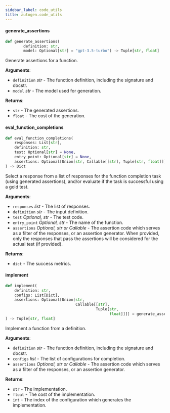 ```yaml
---
sidebar_label: code_utils
title: autogen.code_utils
---
```


#### generate\_assertions

```python
def generate_assertions(
        definition: str,
        model: Optional[str] = "gpt-3.5-turbo") -> Tuple[str, float]
```

Generate assertions for a function.

**Arguments**:

- `definition` _str_ - The function definition, including the signature and docstr.
- `model` _str_ - The model used for generation.
  

**Returns**:

- `str` - The generated assertions.
- `float` - The cost of the generation.

#### eval\_function\_completions

```python
def eval_function_completions(
    responses: List[str],
    definition: str,
    test: Optional[str] = None,
    entry_point: Optional[str] = None,
    assertions: Optional[Union[str, Callable[[str], Tuple[str, float]]]] = None
) -> Dict
```

Select a response from a list of responses for the function completion task (using generated assertions), and/or evaluate if the task is successful using a gold test.

**Arguments**:

- `responses` _list_ - The list of responses.
- `definition` _str_ - The input definition.
- `test` _Optional, str_ - The test code.
- `entry_point` _Optional, str_ - The name of the function.
- `assertions` _Optional, str or Callable_ - The assertion code which serves as a filter of the responses, or an assertion generator.
  When provided, only the responses that pass the assertions will be considered for the actual test (if provided).
  

**Returns**:

- `dict` - The success metrics.

#### implement

```python
def implement(
    definition: str,
    configs: List[Dict],
    assertions: Optional[Union[str,
                               Callable[[str],
                                        Tuple[str,
                                              float]]]] = generate_assertions
) -> Tuple[str, float]
```

Implement a function from a definition.

**Arguments**:

- `definition` _str_ - The function definition, including the signature and docstr.
- `configs` _list_ - The list of configurations for completion.
- `assertions` _Optional, str or Callable_ - The assertion code which serves as a filter of the responses, or an assertion generator.
  

**Returns**:

- `str` - The implementation.
- `float` - The cost of the implementation.
- `int` - The index of the configuration which generates the implementation.

